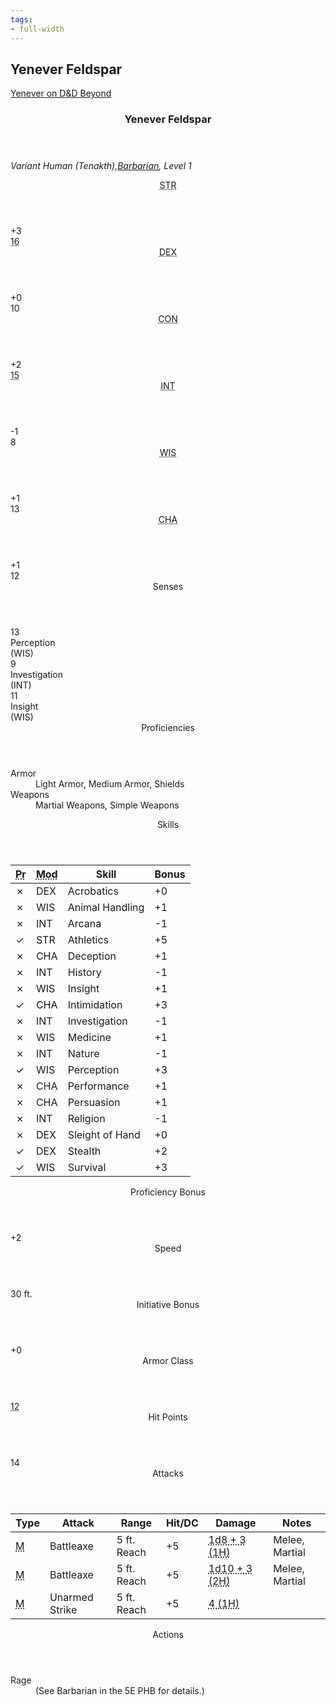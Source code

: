 ```yaml
---
tags:
- full-width
---
```


<!-- +template book iaso dnd5e-pc-stats character="Yenever Feldspar" -->

<h2>Yenever Feldspar</h2>
<p><a href="https://ddb.ac/characters/32273323/eeVZiY" rel="external">Yenever on D&D Beyond</a></p>
<div class="dnd5e-pc-block stat-block">
	<article>
		<header class="name">
			<h3 class="title"><span class="word" markdown="1">
Yenever
</span> <span class="word" markdown="1">
Feldspar
</span></h3>
		</header>
		<p class="size-and-type">
			<em>Variant Human (Tenakth),<a href="https://www.dndbeyond.com/classes/barbarian" rel="external" title="Barbarian on D&D Beyond">Barbarian</a>, Level 1</em>
		</p>
		<section class="stats">
			<div class="stat block">
				<header class="label"><abbr title="Strength">STR</abbr></header>
				<div class="modifier">+3</div>
				<div class="value legend"><abbr title="Base 15, +1 for Variant Human">16</abbr></div>
			</div>
			<div class="stat block">
				<header class="label"><abbr title="Dexterity">DEX</abbr></header>
				<div class="modifier">+0</div>
				<div class="value legend">10</div>
			</div>
			<div class="stat block">
				<header class="label"><abbr title="Constitution">CON</abbr></header>
				<div class="modifier">+2</div>
				<div class="value legend"><abbr title="Base 14, +1 for Variant Human">15</abbr></div>
			</div>
			<div class="stat block">
				<header class="label"><abbr title="Intelligence">INT</abbr></header>
				<div class="modifier">-1</div>
				<div class="value legend">8</div>
			</div>
			<div class="stat block">
				<header class="label"><abbr title="Wisdom">WIS</abbr></header>
				<div class="modifier">+1</div>
				<div class="value legend">13</div>
			</div>
			<div class="stat block">
				<header class="label"><abbr title="Charisma">CHA</abbr></header>
				<div class="modifier">+1</div>
				<div class="value legend">12</div>
			</div>
		</section>
		<section class="senses block">
			<header class="label">Senses</header>
			<div class="group">
				<div class="sense">
					<div class="value">13</div>
					<div class="title">Perception</div>
					<div class="based-on">(WIS)</div>
				</div>
				<div class="sense">
					<div class="value">9</div>
					<div class="title">Investigation</div>
					<div class="based-on">(INT)</div>
				</div>
				<div class="sense">
					<div class="value">11</div>
					<div class="title">Insight</div>
					<div class="based-on">(WIS)</div>
				</div>
			</div>
		</section>
		<section class="proficiencies block">
			<header class="label">Proficiencies</header>
			<dl>
				<div class="detailed">
					<dt>Armor</dt>
					<dd>Light Armor, Medium Armor, Shields</dd>
				</div>
				<div class="detailed">
					<dt>Weapons</dt>
					<dd>Martial Weapons, Simple Weapons</dd>
				</div>
			</dl>
		</section>
		<section class="skills block">
			<header class="label">Skills</header>
			<table>
				<thead>
					<tr>
						<th class="proficient"><abbr title="Proficient?">Pr</abbr></th>
						<th class="modifies"><abbr title="Modifies">Mod</abbr></th>
						<th class="skill-name">Skill</th>
						<th class="bonus">Bonus</th>
					</tr>
				</thead>
				<tbody>
					<tr>
						<td class="proficient no">&cross;</td>
						<td class="modifies">DEX</td>
						<td class="skill-name">Acrobatics</td>
						<td class="bonus">+0</td>
					</tr>
					<tr>
						<td class="proficient no">&cross;</td>
						<td class="modifies">WIS</td>
						<td class="skill-name">Animal Handling</td>
						<td class="bonus">+1</td>
					</tr>
					<tr>
						<td class="proficient no">&cross;</td>
						<td class="modifies">INT</td>
						<td class="skill-name">Arcana</td>
						<td class="bonus">-1</td>
					</tr>
					<tr>
						<td class="proficient yes">&check;</td>
						<td class="modifies">STR</td>
						<td class="skill-name">Athletics</td>
						<td class="bonus">+5</td>
					</tr>
					<tr>
						<td class="proficient no">&cross;</td>
						<td class="modifies">CHA</td>
						<td class="skill-name">Deception</td>
						<td class="bonus">+1</td>
					</tr>
					<tr>
						<td class="proficient no">&cross;</td>
						<td class="modifies">INT</td>
						<td class="skill-name">History</td>
						<td class="bonus">-1</td>
					</tr>
					<tr>
						<td class="proficient no">&cross;</td>
						<td class="modifies">WIS</td>
						<td class="skill-name">Insight</td>
						<td class="bonus">+1</td>
					</tr>
					<tr>
						<td class="proficient yes">&check;</td>
						<td class="modifies">CHA</td>
						<td class="skill-name">Intimidation</td>
						<td class="bonus">+3</td>
					</tr>
					<tr>
						<td class="proficient no">&cross;</td>
						<td class="modifies">INT</td>
						<td class="skill-name">Investigation</td>
						<td class="bonus">-1</td>
					</tr>
					<tr>
						<td class="proficient no">&cross;</td>
						<td class="modifies">WIS</td>
						<td class="skill-name">Medicine</td>
						<td class="bonus">+1</td>
					</tr>
					<tr>
						<td class="proficient no">&cross;</td>
						<td class="modifies">INT</td>
						<td class="skill-name">Nature</td>
						<td class="bonus">-1</td>
					</tr>
					<tr>
						<td class="proficient yes">&check;</td>
						<td class="modifies">WIS</td>
						<td class="skill-name">Perception</td>
						<td class="bonus">+3</td>
					</tr>
					<tr>
						<td class="proficient no">&cross;</td>
						<td class="modifies">CHA</td>
						<td class="skill-name">Performance</td>
						<td class="bonus">+1</td>
					</tr>
					<tr>
						<td class="proficient no">&cross;</td>
						<td class="modifies">CHA</td>
						<td class="skill-name">Persuasion</td>
						<td class="bonus">+1</td>
					</tr>
					<tr>
						<td class="proficient no">&cross;</td>
						<td class="modifies">INT</td>
						<td class="skill-name">Religion</td>
						<td class="bonus">-1</td>
					</tr>
					<tr>
						<td class="proficient no">&cross;</td>
						<td class="modifies">DEX</td>
						<td class="skill-name">Sleight of Hand</td>
						<td class="bonus">+0</td>
					</tr>
					<tr>
						<td class="proficient yes">&check;</td>
						<td class="modifies">DEX</td>
						<td class="skill-name">Stealth</td>
						<td class="bonus">+2</td>
					</tr>
					<tr>
						<td class="proficient yes">&check;</td>
						<td class="modifies">WIS</td>
						<td class="skill-name">Survival</td>
						<td class="bonus">+3</td>
					</tr>
				</tbody>
			</table>
		</section>
		<section class="proficiency-bonus block">
			<header class="label">Proficiency Bonus</header>
			<div class="value">+2</div>
		</section>
		<section class="walking-speed block">
			<header class="label">Speed</header>
			<div class="value"><span class="scalar">30</span> <span class="measure">ft.</span></div>
		</section>
		<section class="initiative block">
			<header class="label">Initiative Bonus</header>
			<div class="value">+0</div>
		</section>
		<section class="armor-class block">
			<header class="label">Armor Class</header>
			<div class="value"><abbr title="Base 10, +2 Unarmored Bonus">12</abbr></div>
		</section>
		<section class="hit-points block">
			<header class="label">Hit Points</header>
			<div class="value">14</div>
		</section>
		<section class="attacks block">
			<header class="label">Attacks</header>
			<table>
				<thead>
					<tr>
						<th class="type">Type</th>
						<th class="attack">Attack</th>
						<th class="range">Range</th>
						<th class="hit">Hit/DC</th>
						<th class="damage">Damage</th>
						<th class="notes">Notes</th>
					</tr>
				</thead>
				<tbody>
					<tr>
						<td class="type"><abbr class="melee" title="Melee">M</abbr></td>
						<td class="attack">Battleaxe</td>
						<td class="range"><span class="scalar reach">5</span> <span class="measure">ft.</span> Reach</td>
						<td class="hit">+5</td>
						<td class="damage"><abbr class="slashing" title="Slashing">1d8&nbsp;+&nbsp;3 (1H)</abbr></td>
						<td class="notes">Melee, Martial</td>
					</tr>
					<tr>
						<td class="type"><abbr class="melee" title="Melee">M</abbr></td>
						<td class="attack">Battleaxe</td>
						<td class="range"><span class="scalar reach">5</span> <span class="measure">ft.</span> Reach</td>
						<td class="hit">+5</td>
						<td class="damage"><abbr class="slashing" title="Slashing">1d10&nbsp;+&nbsp;3 (2H)</abbr></td>
						<td class="notes">Melee, Martial</td>
					</tr>
					<tr>
						<td class="type"><abbr class="melee" title="Melee">M</abbr></td>
						<td class="attack">Unarmed Strike</td>
						<td class="range"><span class="scalar reach">5</span> <span class="measure">ft.</span> Reach</td>
						<td class="hit">+5</td>
						<td class="damage"><abbr class="bludgeoning" title="Bludgeoning">4 (1H)</abbr></td>
						<td class="notes"></td>
					</tr>
				</tbody>
			</table>
		</section>
		<section class="actions block">
			<header class="label">Actions</header>
			<dl>
				<div class="detailed">
					<dt>Rage</dt>
					<dd markdown="1">
(See Barbarian in the 5E PHB for details.)
</dd>
				</div>
			</dl>
		</section>
	</article>
</div>

<!-- -template book iaso dnd5e-pc-stats -->
